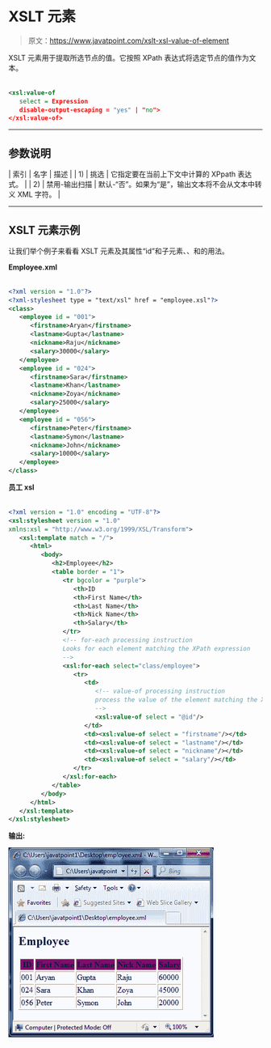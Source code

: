 # XSLT <value-of>元素</value-of>

> 原文：<https://www.javatpoint.com/xslt-xsl-value-of-element>

XSLT <value-of>元素用于提取所选节点的值。它按照 XPath 表达式将选定节点的值作为文本。</value-of>

```xml

<xsl:value-of
   select = Expression
   disable-output-escaping = "yes" | "no">
</xsl:value-of> 

```

* * *

## 参数说明

| 索引 | 名字 | 描述 |
| 1) | 挑选 | 它指定要在当前上下文中计算的 XPpath 表达式。 |
| 2) | 禁用-输出扫描 | 默认-“否”。如果为“是”，输出文本将不会从文本中转义 XML 字符。 |

* * *

## XSLT <value-of>元素示例</value-of>

让我们举个例子来看看 XSLT <value-of>元素及其属性“id”和子元素<firstname>、<lastname>、<nickname>和<salary>的用法。</salary></nickname></lastname></firstname></value-of>

**Employee.xml**

```xml

<?xml version = "1.0"?>
<?xml-stylesheet type = "text/xsl" href = "employee.xsl"?> 
<class> 
   <employee id = "001">
      <firstname>Aryan</firstname> 
      <lastname>Gupta</lastname> 
      <nickname>Raju</nickname> 
      <salary>30000</salary>
   </employee> 
   <employee id = "024"> 
      <firstname>Sara</firstname> 
      <lastname>Khan</lastname> 
      <nickname>Zoya</nickname> 
      <salary>25000</salary>
   </employee> 
   <employee id = "056"> 
      <firstname>Peter</firstname> 
      <lastname>Symon</lastname> 
      <nickname>John</nickname> 
      <salary>10000</salary> 
   </employee> 
</class>

```

**员工 xsl**

```xml

<?xml version = "1.0" encoding = "UTF-8"?>
<xsl:stylesheet version = "1.0" 
xmlns:xsl = "http://www.w3.org/1999/XSL/Transform">   
   <xsl:template match = "/"> 
      <html> 
         <body> 
            <h2>Employee</h2> 
            <table border = "1"> 
               <tr bgcolor = "purple"> 
                  <th>ID 
                  <th>First Name</th> 
                  <th>Last Name</th> 
                  <th>Nick Name</th> 
                  <th>Salary</th> 
               </tr> 
               <!-- for-each processing instruction 
               Looks for each element matching the XPath expression 
               --> 
               <xsl:for-each select="class/employee"> 
                  <tr> 
                     <td> 
                        <!-- value-of processing instruction 
                        process the value of the element matching the XPath expression 
                        -->
                        <xsl:value-of select = "@id"/> 
                     </td> 
                     <td><xsl:value-of select = "firstname"/></td> 
                     <td><xsl:value-of select = "lastname"/></td> 
                     <td><xsl:value-of select = "nickname"/></td> 
                     <td><xsl:value-of select = "salary"/></td>   
                  </tr> 
               </xsl:for-each> 
            </table>
         </body>
      </html> 
   </xsl:template>  
</xsl:stylesheet>

```

**输出:**

![XSLT Xsl value of 1](img/14adbe19ad194da7f421dbc43eb91c2c.png)